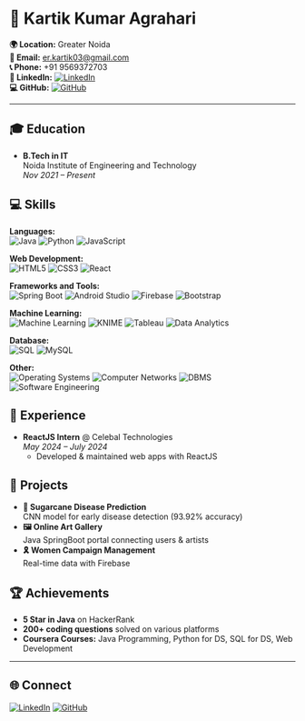 # 👋 Kartik Kumar Agrahari

**🌍 Location:** Greater Noida  
**📧 Email:** [er.kartik03@gmail.com](mailto:er.kartik03@gmail.com)  
**📞 Phone:** +91 9569372703  
**🔗 LinkedIn:** [![LinkedIn](https://img.shields.io/badge/LinkedIn-Kartik%20Kumar%20Agrahari-blue)](https://www.linkedin.com/in/kartik-kumar-agrahari)  
**💻 GitHub:** [![GitHub](https://img.shields.io/badge/GitHub-Kartik%20Kumar%20Agrahari-lightgrey)](https://github.com/Kart1kAgrahari)

---

## 🎓 Education
- **B.Tech in IT**  
  Noida Institute of Engineering and Technology  
  _Nov 2021 – Present_

## 💻 Skills

**Languages:**  
![Java](https://img.shields.io/badge/Java-ED8B00?style=for-the-badge&logo=java&logoColor=white)
![Python](https://img.shields.io/badge/Python-3776AB?style=for-the-badge&logo=python&logoColor=white)
![JavaScript](https://img.shields.io/badge/JavaScript-F7DF1E?style=for-the-badge&logo=javascript&logoColor=black)

**Web Development:**  
![HTML5](https://img.shields.io/badge/HTML5-E34F26?style=for-the-badge&logo=html5&logoColor=white)
![CSS3](https://img.shields.io/badge/CSS3-1572B6?style=for-the-badge&logo=css3&logoColor=white)
![React](https://img.shields.io/badge/React-20232A?style=for-the-badge&logo=react&logoColor=61DAFB)

**Frameworks and Tools:**  
![Spring Boot](https://img.shields.io/badge/Spring_Boot-6DB33F?style=for-the-badge&logo=spring-boot&logoColor=white)
![Android Studio](https://img.shields.io/badge/Android_Studio-3DDC84?style=for-the-badge&logo=android-studio&logoColor=white)
![Firebase](https://img.shields.io/badge/Firebase-FFCA28?style=for-the-badge&logo=firebase&logoColor=black)
![Bootstrap](https://img.shields.io/badge/Bootstrap-563D7C?style=for-the-badge&logo=bootstrap&logoColor=white)

**Machine Learning:**  
![Machine Learning](https://img.shields.io/badge/Machine_Learning-FF6F00?style=for-the-badge&logo=MachineLearning&logoColor=white)
![KNIME](https://img.shields.io/badge/KNIME-FFBB00?style=for-the-badge&logo=knime&logoColor=white)
![Tableau](https://img.shields.io/badge/Tableau-E97627?style=for-the-badge&logo=Tableau&logoColor=white)
![Data Analytics](https://img.shields.io/badge/Data_Analytics-4B8BBE?style=for-the-badge&logo=DataAnalytics&logoColor=white)

**Database:**  
![SQL](https://img.shields.io/badge/SQL-CC2927?style=for-the-badge&logo=microsoft-sql-server&logoColor=white)
![MySQL](https://img.shields.io/badge/MySQL-4479A1?style=for-the-badge&logo=mysql&logoColor=white)

**Other:**  
![Operating Systems](https://img.shields.io/badge/Operating_Systems-00BCD4?style=for-the-badge&logo=windows&logoColor=white)
![Computer Networks](https://img.shields.io/badge/Computer_Networks-3C3C3C?style=for-the-badge&logo=cisco&logoColor=white)
![DBMS](https://img.shields.io/badge/DBMS-6A1B9A?style=for-the-badge&logo=databricks&logoColor=white)
![Software Engineering](https://img.shields.io/badge/Software_Engineering-2196F3?style=for-the-badge&logo=software-engineering&logoColor=white)

## 🏢 Experience
- **ReactJS Intern** @ Celebal Technologies  
  _May 2024 – July 2024_  
  - Developed & maintained web apps with ReactJS

## 📂 Projects
- **🌱 Sugarcane Disease Prediction**  
  CNN model for early disease detection (93.92% accuracy)
- **🖼️ Online Art Gallery**  
  Java SpringBoot portal connecting users & artists
- **🎗️ Women Campaign Management**  
  Real-time data with Firebase

## 🏆 Achievements
- **5 Star in Java** on HackerRank
- **200+ coding questions** solved on various platforms
- **Coursera Courses:** Java Programming, Python for DS, SQL for DS, Web Development

---

## 🌐 Connect
[![LinkedIn](https://img.shields.io/badge/LinkedIn-Kartik%20Kumar%20Agrahari-blue)](https://www.linkedin.com/in/kartik-kumar-agrahari) 
[![GitHub](https://img.shields.io/badge/GitHub-Kartik%20Kumar%20Agrahari-lightgrey)](https://github.com/Kart1kAgrahari)
